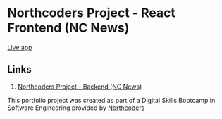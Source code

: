 # Northcoders Project - React Frontend (NC News)

[Live app](http://46.101.29.4/)

## Links

1. [Northcoders Project - Backend (NC News)](https://github.com/digital-cowboy-91/nc-backend-project)

This portfolio project was created as part of a Digital Skills Bootcamp in Software Engineering provided by [Northcoders](https://northcoders.com/)
